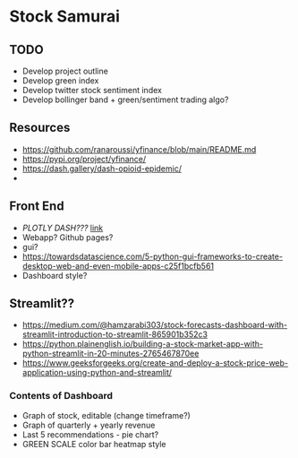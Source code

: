 # Stock Samurai
## TODO 
- Develop project outline
- Develop green index
- Develop twitter stock sentiment index
- Develop bollinger band + green/sentiment trading algo?


## Resources
- https://github.com/ranaroussi/yfinance/blob/main/README.md 
- https://pypi.org/project/yfinance/
- https://dash.gallery/dash-opioid-epidemic/
- 


## Front End
- *PLOTLY DASH???* [link](https://towardsdatascience.com/how-to-build-a-web-based-app-in-50-lines-of-code-using-plotly-and-dash-3953f039b217)
- Webapp? Github pages?
- gui? 
- https://towardsdatascience.com/5-python-gui-frameworks-to-create-desktop-web-and-even-mobile-apps-c25f1bcfb561
- Dashboard style?

## Streamlit??
- https://medium.com/@hamzarabi303/stock-forecasts-dashboard-with-streamlit-introduction-to-streamlit-865901b352c3
- https://python.plainenglish.io/building-a-stock-market-app-with-python-streamlit-in-20-minutes-2765467870ee
- https://www.geeksforgeeks.org/create-and-deploy-a-stock-price-web-application-using-python-and-streamlit/



### Contents of Dashboard
- Graph of stock, editable (change timeframe?)
- Graph of quarterly + yearly revenue 
- Last 5 recommendations - pie chart? 
- GREEN SCALE color bar heatmap style